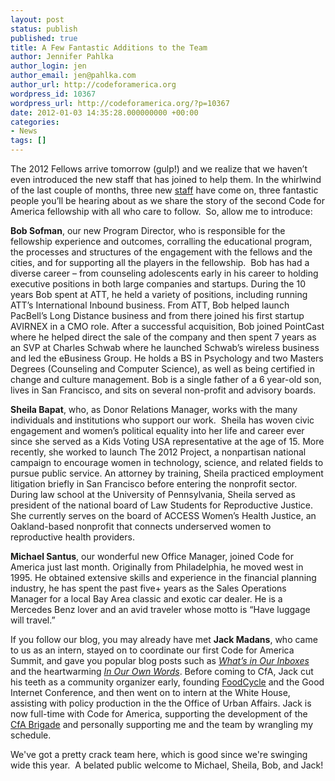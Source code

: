 ```yaml
---
layout: post
status: publish
published: true
title: A Few Fantastic Additions to the Team
author: Jennifer Pahlka
author_login: jen
author_email: jen@pahlka.com
author_url: http://codeforamerica.org
wordpress_id: 10367
wordpress_url: http://codeforamerica.org/?p=10367
date: 2012-01-03 14:35:28.000000000 +00:00
categories:
- News
tags: []
---
```

The 2012 Fellows arrive tomorrow (gulp!) and we realize that we haven’t even introduced the new staff that has joined to help them. In the whirlwind of the last couple of months, three new <a href="http://codeforamerica.org/who-we-are/" target="_blank">staff</a> have come on, three fantastic people you’ll be hearing about as we share the story of the second Code for America fellowship with all who care to follow.  So, allow me to introduce:

<strong>Bob Sofman</strong>, our new Program Director, who is responsible for the fellowship experience and outcomes, corralling the educational program, the processes and structures of the engagement with the fellows and the cities, and for supporting all the players in the fellowship.  Bob has had a diverse career – from counseling adolescents early in his career to holding executive positions in both large companies and startups. During the 10 years Bob spent at ATT, he held a variety of positions, including running ATT’s International Inbound business. From ATT, Bob helped launch PacBell’s Long Distance business and from there joined his first startup AVIRNEX in a CMO role. After a successful acquisition, Bob joined PointCast where he helped direct the sale of the company and then spent 7 years as an SVP at Charles Schwab where he launched Schwab’s wireless business and led the eBusiness Group. He holds a BS in Psychology and two Masters Degrees (Counseling and Computer Science), as well as being certified in change and culture management. Bob is a single father of a 6 year-old son, lives in San Francisco, and sits on several non-profit and advisory boards.

<strong>Sheila Bapat</strong>, who, as Donor Relations Manager, works with the many individuals and institutions who support our work.  Sheila has woven civic engagement and women’s political equality into her life and career ever since she served as a Kids Voting USA representative at the age of 15. More recently, she worked to launch The 2012 Project, a nonpartisan national campaign to encourage women in technology, science, and related fields to pursue public service. An attorney by training, Sheila practiced employment litigation briefly in San Francisco before entering the nonprofit sector. During law school at the University of Pennsylvania, Sheila served as president of the national board of Law Students for Reproductive Justice. She currently serves on the board of ACCESS Women’s Health Justice, an Oakland-based nonprofit that connects underserved women to reproductive health providers.

<strong>Michael Santus</strong>, our wonderful new Office Manager, joined Code for America just last month. Originally from Philadelphia, he moved west in 1995. He obtained extensive skills and experience in the financial planning industry, he has spent the past five+ years as the Sales Operations Manager for a local Bay Area classic and exotic car dealer. He is a Mercedes Benz lover and an avid traveler whose motto is “Have luggage will travel.”

If you follow our blog, you may already have met <strong>Jack Madans</strong>, who came to us as an intern, stayed on to coordinate our first Code for America Summit, and gave you popular blog posts such as <em><a href="http://codeforamerica.org/2011/08/01/we%E2%80%99ve-got-fuzz-a-round-up-of-cfas-july-inbox/">What’s in Our Inboxes</a></em> and the heartwarming <em><a href="http://codeforamerica.org/2011/10/14/year-1-in-our-own-words/">In Our Own Words</a></em>. Before coming to CfA, Jack cut his teeth as a community organizer early, founding <a href="http://www.foodcycle.org.uk/">FoodCycle</a> and the Good Internet Conference, and then went on to intern at the White House, assisting with policy production in the the Office of Urban Affairs. Jack is now full-time with Code for America, supporting the development of the <a href="http://codeforamerica.org/brigade">CfA Brigade</a> and personally supporting me and the team by wrangling my schedule.

We've got a pretty crack team here, which is good since we're swinging wide this year.  A belated public welcome to Michael, Sheila, Bob, and Jack!
